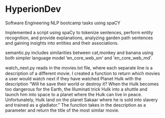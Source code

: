 # HyperionDev
Software Engineering NLP bootcamp tasks using spaCY

Implemented a script using spaCy to tokenize sentences, perform entity recognition, and provide explanations, analyzing garden path sentences and gaining insights into entities and
their associations.

semantic.py includes similarities between cat,monkey and banana using both simpler language model ‘en_core_web_sm’ and 'en_core_web_md'.

watch_next.py reads in the movies.txt ﬁle, where each separate line is a description of a different movie.
I created a function to return which movies a user would watch next if they have watched Planet Hulk with the description
“Will he save their world or destroy it? When the Hulk becomes too dangerous for the Earth, the Illuminati trick Hulk into a shuttle and launch him into space to a
planet where the Hulk can live in peace. Unfortunately, Hulk land on the planet Sakaar where he is sold into slavery and trained as a gladiator.”
The function takes in the description as a parameter and return the title of the most similar movie.
